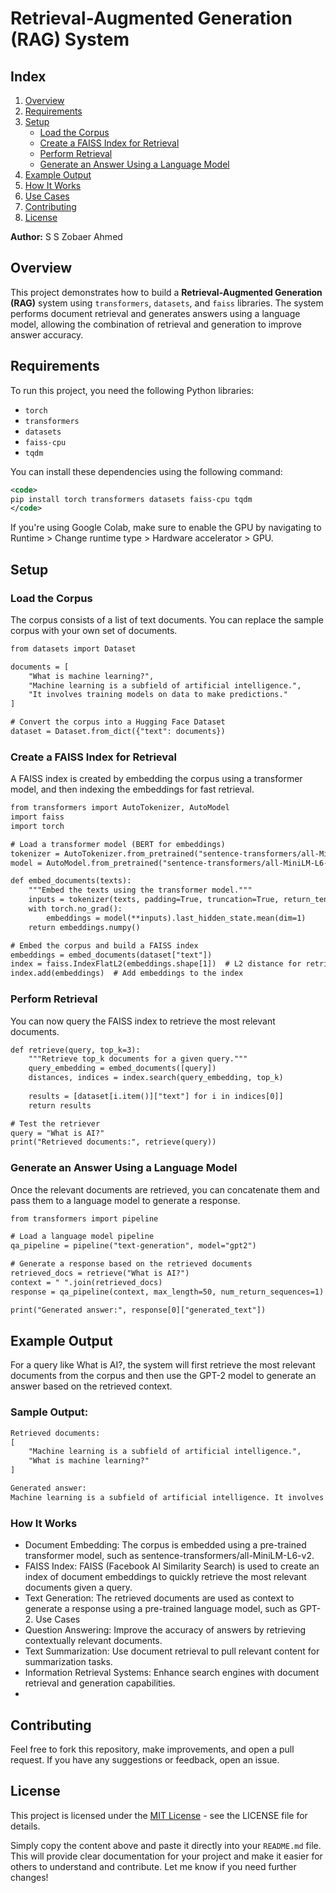 # Retrieval-Augmented Generation (RAG) System


## Index
1. [Overview](#overview)
2. [Requirements](#requirements)
3. [Setup](#setup)
    - [Load the Corpus](#load-the-Corpus)
    - [Create a FAISS Index for Retrieval](#create-a-FAISS-Index-for-Retrieval)
    - [Perform Retrieval](#Perform-Retrieval)
    - [Generate an Answer Using a Language Model](#Generate-an-Answer-Using-a-Language-Model)
4. [Example Output](#Example-Output)
5. [How It Works](#How-It-Works)
6. [Use Cases](#Use-Cases)
7. [Contributing](#Contributing)
8. [License](#License)

**Author:** S S Zobaer Ahmed

## Overview

This project demonstrates how to build a **Retrieval-Augmented Generation (RAG)** system using `transformers`, `datasets`, and `faiss` libraries. The system performs document retrieval and generates answers using a language model, allowing the combination of retrieval and generation to improve answer accuracy.

## Requirements

To run this project, you need the following Python libraries:
- `torch`
- `transformers`
- `datasets`
- `faiss-cpu`
- `tqdm`

You can install these dependencies using the following command:
```xml
<code>
pip install torch transformers datasets faiss-cpu tqdm
</code>
```

If you're using Google Colab, make sure to enable the GPU by navigating to Runtime > Change runtime type > Hardware accelerator > GPU.

## Setup

### Load the Corpus
The corpus consists of a list of text documents. You can replace the sample corpus with your own set of documents.

```xml
from datasets import Dataset

documents = [
    "What is machine learning?",
    "Machine learning is a subfield of artificial intelligence.",
    "It involves training models on data to make predictions."
]

# Convert the corpus into a Hugging Face Dataset
dataset = Dataset.from_dict({"text": documents})
```
### Create a FAISS Index for Retrieval
A FAISS index is created by embedding the corpus using a transformer model, and then indexing the embeddings for fast retrieval.

```xml
from transformers import AutoTokenizer, AutoModel
import faiss
import torch

# Load a transformer model (BERT for embeddings)
tokenizer = AutoTokenizer.from_pretrained("sentence-transformers/all-MiniLM-L6-v2")
model = AutoModel.from_pretrained("sentence-transformers/all-MiniLM-L6-v2")

def embed_documents(texts):
    """Embed the texts using the transformer model."""
    inputs = tokenizer(texts, padding=True, truncation=True, return_tensors="pt")
    with torch.no_grad():
        embeddings = model(**inputs).last_hidden_state.mean(dim=1)
    return embeddings.numpy()

# Embed the corpus and build a FAISS index
embeddings = embed_documents(dataset["text"])
index = faiss.IndexFlatL2(embeddings.shape[1])  # L2 distance for retrieval
index.add(embeddings)  # Add embeddings to the index
```
### Perform Retrieval
You can now query the FAISS index to retrieve the most relevant documents.

```xml
def retrieve(query, top_k=3):
    """Retrieve top_k documents for a given query."""
    query_embedding = embed_documents([query])
    distances, indices = index.search(query_embedding, top_k)
    
    results = [dataset[i.item()]["text"] for i in indices[0]]
    return results

# Test the retriever
query = "What is AI?"
print("Retrieved documents:", retrieve(query))
```

### Generate an Answer Using a Language Model
Once the relevant documents are retrieved, you can concatenate them and pass them to a language model to generate a response.

```xml
from transformers import pipeline

# Load a language model pipeline
qa_pipeline = pipeline("text-generation", model="gpt2")

# Generate a response based on the retrieved documents
retrieved_docs = retrieve("What is AI?")
context = " ".join(retrieved_docs)
response = qa_pipeline(context, max_length=50, num_return_sequences=1)

print("Generated answer:", response[0]["generated_text"])
```

## Example Output
For a query like What is AI?, the system will first retrieve the most relevant documents from the corpus and then use the GPT-2 model to generate an answer based on the retrieved context.

### Sample Output:
```xml
Retrieved documents: 
[
    "Machine learning is a subfield of artificial intelligence.",
    "What is machine learning?"
]

Generated answer: 
Machine learning is a subfield of artificial intelligence. It involves training models on data to make predictions.
```

### How It Works
- Document Embedding: The corpus is embedded using a pre-trained transformer model, such as sentence-transformers/all-MiniLM-L6-v2.
- FAISS Index: FAISS (Facebook AI Similarity Search) is used to create an index of document embeddings to quickly retrieve the most relevant documents given a query.
- Text Generation: The retrieved documents are used as context to generate a response using a pre-trained language model, such as GPT-2.
Use Cases
- Question Answering: Improve the accuracy of answers by retrieving contextually relevant documents.
- Text Summarization: Use document retrieval to pull relevant content for summarization tasks.
- Information Retrieval Systems: Enhance search engines with document retrieval and generation capabilities.
- 
## Contributing
Feel free to fork this repository, make improvements, and open a pull request. If you have any suggestions or feedback, open an issue.

## License
This project is licensed under the [MIT License](https://github.com/sszobaer/RAG-Model-Simulation/blob/main/LICENSE) - see the LICENSE file for details.


Simply copy the content above and paste it directly into your `README.md` file. This will provide clear documentation for your project and make it easier for others to understand and contribute. Let me know if you need further changes!

